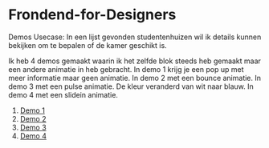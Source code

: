 # Frondend-for-Designers
Demos
Usecase: In een lijst gevonden studentenhuizen wil ik details kunnen bekijken om te bepalen of de kamer geschikt is.

Ik heb 4 demos gemaakt waarin ik het zelfde blok steeds heb gemaakt maar een andere animatie in heb gebracht. 
In demo 1 krijg je een pop up met meer informatie maar geen animatie.
In demo 2 met een bounce animatie.
In demo 3 met een pulse animatie. De kleur veranderd van wit naar blauw. 
In demo 4 met een slidein animatie.


1. [Demo 1](demo1/)
2. [Demo 2](demo2/)
3. [Demo 3](demo3/)
4. [Demo 4](demo4/)

